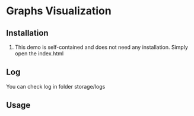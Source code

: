 # Graphs Visualization


## Installation

1. This demo is self-contained and does not need any installation. Simply open the index.html

## Log

You can check log in folder storage/logs

## Usage